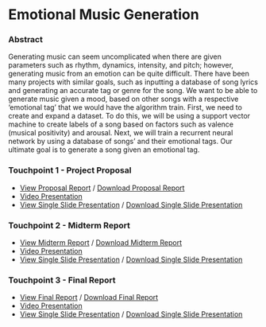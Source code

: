 # Emotional Music Generation

### Abstract  

Generating music can seem uncomplicated when there are given parameters such as rhythm, dynamics, intensity, and pitch; however, generating music from an emotion can be quite difficult. There have been many projects with similar goals, such as inputting a database of song lyrics and generating an accurate tag or genre for the song. We want to be able to generate music given a mood, based on other songs with a respective ‘emotional tag’ that we would have the algorithm train. First, we need to create and expand a dataset. To do this, we will be using a support vector machine to create labels of a song based on factors such as valence (musical positivity) and arousal. Next, we will train a recurrent neural network by using a database of songs’ and their emotional tags. Our ultimate goal is to generate a song given an emotional tag.


### Touchpoint 1 - Project Proposal
- <a href="https://drive.google.com/file/d/1xS-L8BZmzfwZYZ3VzKxn5t_0B7f9yxZb/view?usp=sharing">View Proposal Report</a> / <a href="https://github.com/Matthewa1999/Group11_CS4641/raw/main/Resources/Touchpoint%201/ProjectProposal.pdf">Download Proposal Report</a>
- <a href="https://www.youtube.com/watch?v=RopPKB7D7qI">Video Presentation</a>
- <a href="https://drive.google.com/file/d/17fHZPUO1quHMPFOvDn-JaZQeB6V6OEae/view?usp=sharing">View Single Slide Presentation</a> / <a href="https://github.com/Matthewa1999/Group11_CS4641/raw/main/Resources/Touchpoint%201/Group%2011_Presentation_Slide.pdf">Download Single Slide Presentation  </a>

### Touchpoint 2 - Midterm Report
- <a href="https://docs.google.com/document/d/1Ki2V2uQlul5NV79MJjTuaRkYOiet8fxjDFzWAYuINVM/edit?usp=sharing">View Midterm Report</a> / <a href="https://github.com/Matthewa1999/Group11_CS4641/raw/main/Resources/Touchpoint%202/4641%20Touchpoint%202.pdf">Download Midterm Report</a>
- <a href="https://drive.google.com/file/d/1AGQTWyEGKvB4_enZnyRaWGZrqcT9OJHw/view?usp=sharing">Video Presentation</a>
- <a href="https://drive.google.com/file/d/1gb3_R6tLC7BpvHblL0Vkb3-lQYzb2_H2/view?usp=sharing">View Single Slide Presentation</a> / <a href="https://github.com/Matthewa1999/Group11_CS4641/raw/main/Resources/Touchpoint%202/Touchpoint2.pptx.pdf">Download Single Slide Presentation  </a>

### Touchpoint 3 - Final Report
- <a href="https://drive.google.com/file/d/1_W4HS8BC4CZxNYUSi0_HSE2K-fz24mOc/view?usp=sharing">View Final Report</a> / <a href="https://github.com/Matthewa1999/Group11_CS4641/raw/main/Resources/Touchpoint%203/Final%20Report.pdf">Download Final Report</a>
- <a href="https://youtu.be/OCxUiu2lKPA">Video Presentation</a>
- <a href="https://drive.google.com/file/d/18BRS1A1FQskG9TWWPChqehzb8xxbpk1K/view?usp=sharing">View Single Slide Presentation</a> / <a href="https://github.com/Matthewa1999/Group11_CS4641/raw/main/Resources/Images/Touchpoint%203.pptx.pdf">Download Single Slide Presentation</a> 





